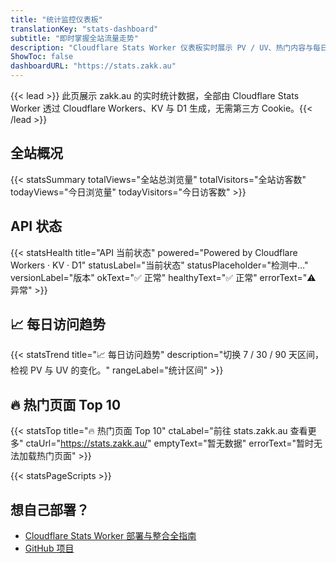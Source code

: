 ```yaml
---
title: "统计监控仪表板"
translationKey: "stats-dashboard"
subtitle: "即时掌握全站流量走势"
description: "Cloudflare Stats Worker 仪表板实时展示 PV / UV、热门内容与每日趋势，数据直接来自 Cloudflare Workers + KV。"
ShowToc: false
dashboardURL: "https://stats.zakk.au"
---
```

{{< lead >}}
此页展示 zakk.au 的实时统计数据，全部由 Cloudflare Stats Worker 透过 Cloudflare Workers、KV 与 D1 生成，无需第三方 Cookie。{{< /lead >}}

## 全站概况

{{< statsSummary totalViews="全站总浏览量" totalVisitors="全站访客数" todayViews="今日浏览量" todayVisitors="今日访客数" >}}

## API 状态

{{< statsHealth title="API 当前状态" powered="Powered by Cloudflare Workers · KV · D1" statusLabel="当前状态" statusPlaceholder="检测中…" versionLabel="版本" okText="✅ 正常" healthyText="✅ 正常" errorText="⚠️ 异常" >}}

## 📈 每日访问趋势

{{< statsTrend title="📈 每日访问趋势" description="切换 7 / 30 / 90 天区间，检视 PV 与 UV 的变化。" rangeLabel="统计区间" >}}

## 🔥 热门页面 Top 10

{{< statsTop title="🔥 热门页面 Top 10" ctaLabel="前往 stats.zakk.au 查看更多" ctaUrl="https://stats.zakk.au/" emptyText="暂无数据" errorText="暂时无法加载热门页面" >}}

{{< statsPageScripts >}}

## 想自己部署？

- <a href="/zh-cn/posts/cloudflare-stats-worker-deploy/">Cloudflare Stats Worker 部署与整合全指南</a>
- <a href="https://github.com/Zakkaus/cloudflare-stats-worker">GitHub 项目</a>
